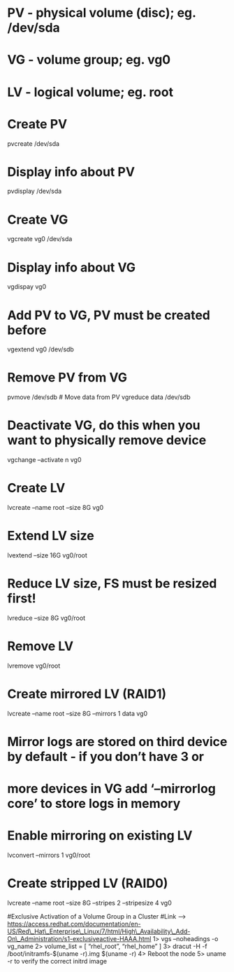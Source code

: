 PV - physical volume (disc); eg. /dev/sda
=========================================

VG - volume group; eg. vg0
==========================

LV - logical volume; eg. root
=============================

Create PV
=========

pvcreate /dev/sda

Display info about PV
=====================

pvdisplay /dev/sda

Create VG
=========

vgcreate vg0 /dev/sda

Display info about VG
=====================

vgdispay vg0

Add PV to VG, PV must be created before
=======================================

vgextend vg0 /dev/sdb

Remove PV from VG
=================

pvmove /dev/sdb \# Move data from PV vgreduce data /dev/sdb

Deactivate VG, do this when you want to physically remove device
================================================================

vgchange –activate n vg0

Create LV
=========

lvcreate –name root –size 8G vg0

Extend LV size
==============

lvextend –size 16G vg0/root

Reduce LV size, FS must be resized first!
=========================================

lvreduce –size 8G vg0/root

Remove LV
=========

lvremove vg0/root

Create mirrored LV (RAID1)
==========================

lvcreate –name root –size 8G –mirrors 1 data vg0

Mirror logs are stored on third device by default - if you don’t have 3 or
==========================================================================

more devices in VG add ‘–mirrorlog core’ to store logs in memory
================================================================

Enable mirroring on existing LV
===============================

lvconvert –mirrors 1 vg0/root

Create stripped LV (RAID0)
==========================

lvcreate –name root –size 8G –stripes 2 –stripesize 4 vg0

\#Exclusive Activation of a Volume Group in a Cluster \#Link –&gt; https://access.redhat.com/documentation/en-US/Red\_Hat\_Enterprise\_Linux/7/html/High\_Availability\_Add-On\_Administration/s1-exclusiveactive-HAAA.html 1&gt; vgs –noheadings -o vg\_name 2&gt; volume\_list = \[ “rhel\_root”, “rhel\_home” \] 3&gt; dracut -H -f /boot/initramfs-$(uname -r).img $(uname -r) 4&gt; Reboot the node 5&gt; uname -r to verify the correct initrd image
